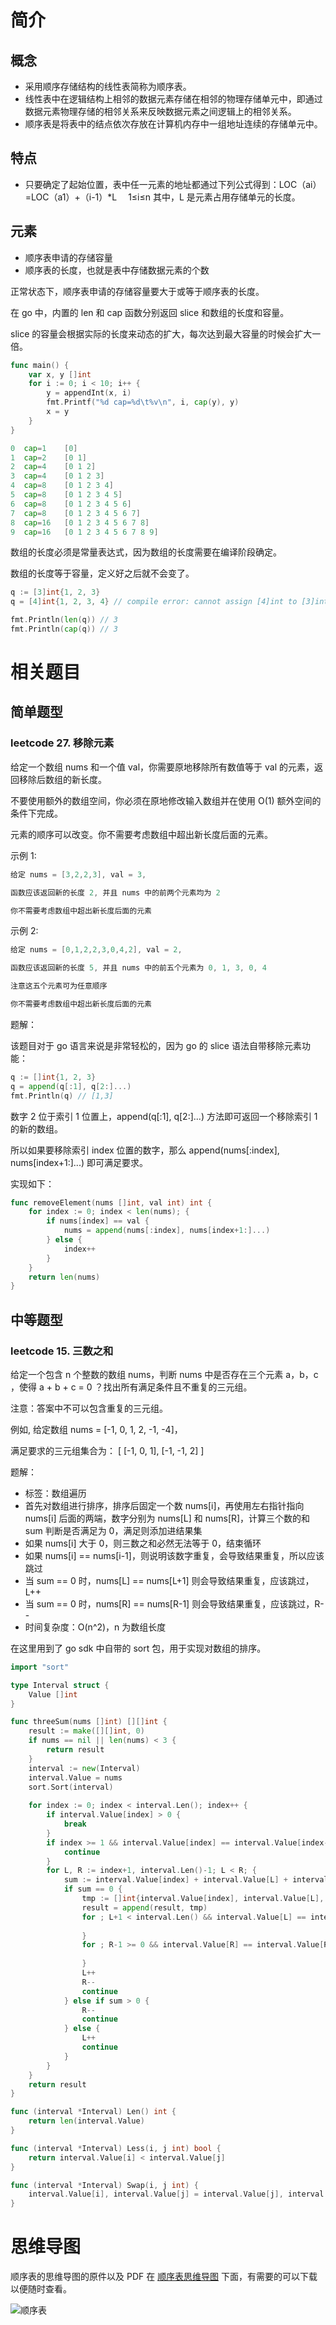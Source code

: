 # 简介

## 概念

- 采用顺序存储结构的线性表简称为顺序表。
- 线性表中在逻辑结构上相邻的数据元素存储在相邻的物理存储单元中，即通过数据元素物理存储的相邻关系来反映数据元素之间逻辑上的相邻关系。
- 顺序表是将表中的结点依次存放在计算机内存中一组地址连续的存储单元中。

## 特点

- 只要确定了起始位置，表中任一元素的地址都通过下列公式得到：LOC（ai）=LOC（a1）+（i-1）*L 　1≤i≤n 其中，L 是元素占用存储单元的长度。

## 元素

- 顺序表申请的存储容量
- 顺序表的长度，也就是表中存储数据元素的个数

正常状态下，顺序表申请的存储容量要大于或等于顺序表的长度。

在 go 中，内置的 len 和 cap 函数分别返回 slice 和数组的长度和容量。

slice 的容量会根据实际的长度来动态的扩大，每次达到最大容量的时候会扩大一倍。
```go
func main() {
    var x, y []int
    for i := 0; i < 10; i++ {
        y = appendInt(x, i)
        fmt.Printf("%d cap=%d\t%v\n", i, cap(y), y)
        x = y
    }
}

0  cap=1    [0]
1  cap=2    [0 1]
2  cap=4    [0 1 2]
3  cap=4    [0 1 2 3]
4  cap=8    [0 1 2 3 4]
5  cap=8    [0 1 2 3 4 5]
6  cap=8    [0 1 2 3 4 5 6]
7  cap=8    [0 1 2 3 4 5 6 7]
8  cap=16   [0 1 2 3 4 5 6 7 8]
9  cap=16   [0 1 2 3 4 5 6 7 8 9]
```

数组的长度必须是常量表达式，因为数组的长度需要在编译阶段确定。

数组的长度等于容量，定义好之后就不会变了。

```go
q := [3]int{1, 2, 3}
q = [4]int{1, 2, 3, 4} // compile error: cannot assign [4]int to [3]int

fmt.Println(len(q)) // 3
fmt.Println(cap(q)) // 3
```

# 相关题目
## 简单题型
### leetcode 27. 移除元素
给定一个数组 nums 和一个值 val，你需要原地移除所有数值等于 val 的元素，返回移除后数组的新长度。

不要使用额外的数组空间，你必须在原地修改输入数组并在使用 O(1) 额外空间的条件下完成。

元素的顺序可以改变。你不需要考虑数组中超出新长度后面的元素。

示例 1:
```go
给定 nums = [3,2,2,3], val = 3,

函数应该返回新的长度 2, 并且 nums 中的前两个元素均为 2

你不需要考虑数组中超出新长度后面的元素
```

示例 2:
```go
给定 nums = [0,1,2,2,3,0,4,2], val = 2,

函数应该返回新的长度 5, 并且 nums 中的前五个元素为 0, 1, 3, 0, 4

注意这五个元素可为任意顺序

你不需要考虑数组中超出新长度后面的元素
```

题解：

该题目对于 go 语言来说是非常轻松的，因为 go 的 slice 语法自带移除元素功能：

```go
q := []int{1, 2, 3}
q = append(q[:1], q[2:]...)
fmt.Println(q) // [1,3]
```

数字 2 位于索引 1 位置上，append(q[:1], q[2:]...) 方法即可返回一个移除索引 1 的新的数组。

所以如果要移除索引 index 位置的数字，那么 append(nums[:index], nums[index+1:]...) 即可满足要求。

实现如下：

```go
func removeElement(nums []int, val int) int {
    for index := 0; index < len(nums); {
        if nums[index] == val {
            nums = append(nums[:index], nums[index+1:]...)
        } else {
            index++
        }
    }
    return len(nums)
}
```

## 中等题型
### leetcode 15. 三数之和

给定一个包含 n 个整数的数组 nums，判断 nums 中是否存在三个元素 a，b，c ，使得 a + b + c = 0 ？找出所有满足条件且不重复的三元组。

注意：答案中不可以包含重复的三元组。

例如, 给定数组 nums = [-1, 0, 1, 2, -1, -4]，

满足要求的三元组集合为：
[
  [-1, 0, 1],
  [-1, -1, 2]
]

题解：

- 标签：数组遍历
- 首先对数组进行排序，排序后固定一个数 nums[i]，再使用左右指针指向 nums[i] 后面的两端，数字分别为 nums[L] 和 nums[R]，计算三个数的和 sum 判断是否满足为 0，满足则添加进结果集
- 如果 nums[i] 大于 0，则三数之和必然无法等于 0，结束循环
- 如果 nums[i] == nums[i-1]，则说明该数字重复，会导致结果重复，所以应该跳过
- 当 sum == 0 时，nums[L] == nums[L+1] 则会导致结果重复，应该跳过，L++
- 当 sum == 0 时，nums[R] == nums[R-1] 则会导致结果重复，应该跳过，R--
- 时间复杂度：O(n^2)，n 为数组长度

在这里用到了 go sdk 中自带的 sort 包，用于实现对数组的排序。

```go
import "sort"

type Interval struct {
    Value []int
}

func threeSum(nums []int) [][]int {
    result := make([][]int, 0)
    if nums == nil || len(nums) < 3 {
        return result
    }
    interval := new(Interval)
    interval.Value = nums
    sort.Sort(interval)
    
    for index := 0; index < interval.Len(); index++ {
        if interval.Value[index] > 0 {
            break
        }
        if index >= 1 && interval.Value[index] == interval.Value[index-1] {
            continue
        }
        for L, R := index+1, interval.Len()-1; L < R; {
            sum := interval.Value[index] + interval.Value[L] + interval.Value[R]
            if sum == 0 {
                tmp := []int{interval.Value[index], interval.Value[L], interval.Value[R]}
                result = append(result, tmp)
                for ; L+1 < interval.Len() && interval.Value[L] == interval.Value[L+1]; L++ {
    
                }
                for ; R-1 >= 0 && interval.Value[R] == interval.Value[R-1]; R-- {
    
                }
                L++
                R--
                continue
            } else if sum > 0 {
                R--
                continue
            } else {
                L++
                continue
            }
        }
    }
    return result
}

func (interval *Interval) Len() int {
    return len(interval.Value)
}

func (interval *Interval) Less(i, j int) bool {
    return interval.Value[i] < interval.Value[j]
}

func (interval *Interval) Swap(i, j int) {
    interval.Value[i], interval.Value[j] = interval.Value[j], interval.Value[i]
}
```

# 思维导图

顺序表的思维导图的原件以及 PDF 在 [顺序表思维导图](/docs/mind/顺序表) 下面，有需要的可以下载以便随时查看。

![顺序表](/docs/mind/顺序表/顺序表.jpg)